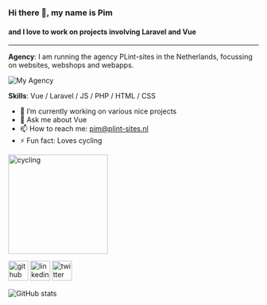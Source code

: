 ### Hi there 👋, my name is Pim
#### and I love to work on projects involving Laravel and Vue

---

**Agency**: I am running the agency PLint-sites in the Netherlands, focussing on websites, webshops and webapps.

![My Agency](https://plint-sites.nl/images/PLint-sites-logo-120px.png)

**Skills**: Vue / Laravel / JS / PHP / HTML / CSS

- 🔭 I’m currently working on various nice projects 
- 💬 Ask me about Vue 
- 📫 How to reach me: pim@plint-sites.nl 
- ⚡ Fun fact: Loves cycling 

<img src='https://plint-sites.nl/images/road-vision.jpg' alt='cycling' height='200'>

[<img src='https://cdn.jsdelivr.net/npm/simple-icons@3.0.1/icons/github.svg' alt='github' height='40'>](https://github.com/pimhooghiemstra)  [<img src='https://cdn.jsdelivr.net/npm/simple-icons@3.0.1/icons/linkedin.svg' alt='linkedin' height='40'>](https://www.linkedin.com/in/pim-hooghiemstra/)  [<img src='https://cdn.jsdelivr.net/npm/simple-icons@3.0.1/icons/twitter.svg' alt='twitter' height='40'>](https://twitter.com/plintsites)

![GitHub stats](https://github-readme-stats.vercel.app/api?username=pimhooghiemstra&show_icons=true)  

